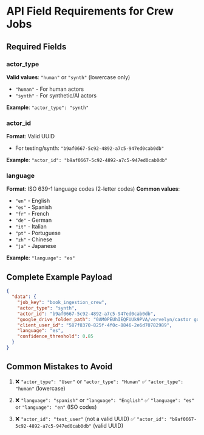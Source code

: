 # API Field Requirements for Crew Jobs

## Required Fields

### actor_type
**Valid values**: `"human"` or `"synth"` (lowercase only)
- `"human"` - For human actors
- `"synth"` - For synthetic/AI actors

**Example**: `"actor_type": "synth"`

### actor_id
**Format**: Valid UUID
- For testing/synth: `"b9af0667-5c92-4892-a7c5-947ed0cab0db"`

**Example**: `"actor_id": "b9af0667-5c92-4892-a7c5-947ed0cab0db"`

### language
**Format**: ISO 639-1 language codes (2-letter codes)
**Common values**:
- `"en"` - English
- `"es"` - Spanish  
- `"fr"` - French
- `"de"` - German
- `"it"` - Italian
- `"pt"` - Portuguese
- `"zh"` - Chinese
- `"ja"` - Japanese

**Example**: `"language": "es"`

## Complete Example Payload

```json
{
  "data": {
    "job_key": "book_ingestion_crew",
    "actor_type": "synth",
    "actor_id": "b9af0667-5c92-4892-a7c5-947ed0cab0db",
    "google_drive_folder_path": "0AM0PEUhIEQFUUk9PVA/vervelyn/castor gonzalez/book 1/",
    "client_user_id": "587f8370-825f-4f0c-8846-2e6d70782989",
    "language": "es",
    "confidence_threshold": 0.85
  }
}
```

## Common Mistakes to Avoid

1. ❌ `"actor_type": "User"` or `"actor_type": "Human"` 
   ✅ `"actor_type": "human"` (lowercase)

2. ❌ `"language": "spanish"` or `"language": "English"`
   ✅ `"language": "es"` or `"language": "en"` (ISO codes)

3. ❌ `"actor_id": "test_user"` (not a valid UUID)
   ✅ `"actor_id": "b9af0667-5c92-4892-a7c5-947ed0cab0db"` (valid UUID)